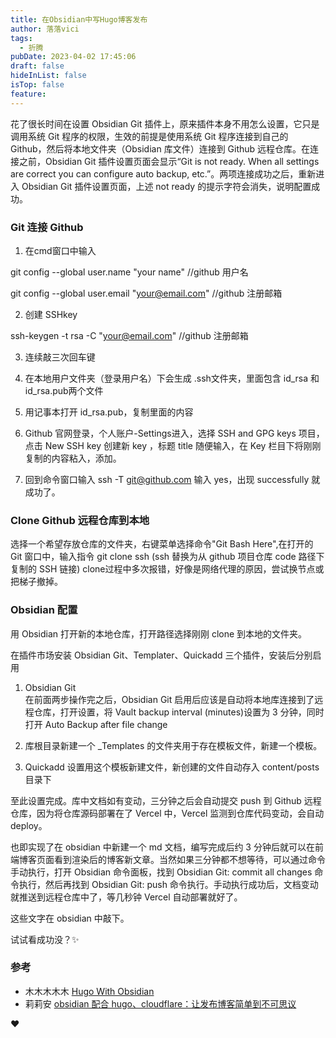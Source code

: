 ```yaml
---
title: 在Obsidian中写Hugo博客发布
author: 落落vici
tags:
  - 折腾
pubDate: 2023-04-02 17:45:06
draft: false
hideInList: false
isTop: false
feature:
---
```


花了很长时间在设置 Obsidian Git 插件上，原来插件本身不用怎么设置，它只是调用系统 Git 程序的权限，生效的前提是使用系统 Git 程序连接到自己的 Github，然后将本地文件夹（Obsidian 库文件）连接到 Github 远程仓库。在连接之前，Obsidian Git 插件设置页面会显示“Git is not ready. When all settings are correct you can configure auto backup, etc.”。两项连接成功之后，重新进入 Obsidian Git 插件设置页面，上述 not ready 的提示字符会消失，说明配置成功。

### Git 连接 Github

1. 在cmd窗口中输入

git config --global user.name "your name"    //github 用户名

git config --global user.email "your@email.com"    //github 注册邮箱

2. 创建 SSHkey

ssh-keygen -t rsa -C "your@email.com" //github 注册邮箱

3. 连续敲三次回车键

4. 在本地用户文件夹（登录用户名）下会生成 .ssh文件夹，里面包含 id_rsa 和id_rsa.pub两个文件

5. 用记事本打开 id_rsa.pub，复制里面的内容

6. Github 官网登录，个人账户-Settings进入，选择 SSH and GPG keys 项目，点击 New SSH key 创建新 key ，标题 title 随便输入，在 Key 栏目下将刚刚复制的内容粘入，添加。

7. 回到命令窗口输入 ssh -T git@github.com 输入 yes，出现 successfully 就成功了。

### Clone Github 远程仓库到本地

选择一个希望存放仓库的文件夹，右键菜单选择命令"Git Bash Here",在打开的 Git 窗口中，输入指令 git clone ssh   (ssh 替换为从 github 项目仓库 code 路径下复制的 SSH 链接)
clone过程中多次报错，好像是网络代理的原因，尝试换节点或把梯子撤掉。

### Obsidian 配置

用 Obsidian 打开新的本地仓库，打开路径选择刚刚 clone 到本地的文件夹。

在插件市场安装 Obsidian Git、Templater、Quickadd 三个插件，安装后分别启用

1. Obsidian Git  
在前面两步操作完之后，Obsidian Git 启用后应该是自动将本地库连接到了远程仓库，打开设置，将 Vault backup interval (minutes)设置为 3 分钟，同时打开 Auto Backup after file change

2. 库根目录新建一个 _Templates 的文件夹用于存在模板文件，新建一个模板。

3. Quickadd 设置用这个模板新建文件，新创建的文件自动存入 content/posts 目录下

至此设置完成。库中文档如有变动，三分钟之后会自动提交 push 到 Github 远程仓库，因为将仓库源码部署在了 Vercel 中，Vercel 监测到仓库代码变动，会自动 deploy。

也即实现了在 obsidian 中新建一个 md 文档，编写完成后约 3 分钟后就可以在前端博客页面看到渲染后的博客新文章。当然如果三分钟都不想等待，可以通过命令手动执行，打开 Obsidian 命令面板，找到 Obsidian Git: commit all changes 命令执行，然后再找到 Obsidian Git: push 命令执行。手动执行成功后，文档变动就推送到远程仓库中了，等几秒钟 Vercel 自动部署就好了。

这些文字在 obsidian 中敲下。

试试看成功没？✨


### 参考
- 木木木木木  [Hugo With Obsidian](https://immmmm.com/hugo-with-obsidian/)
- 莉莉安 [obsidian 配合 hugo、cloudflare：让发布博客简单到不可思议](https://lillianwho.com/posts/obsidian-hugo-cloudflare/)


❤